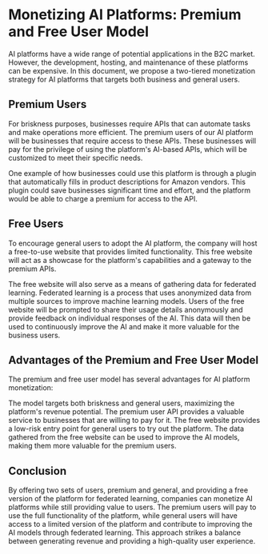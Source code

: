 # Monetizing AI Platforms: Premium and Free User Model
AI platforms have a wide range of potential applications in the B2C market. However, the development, hosting, and maintenance of these platforms can be expensive. In this document, we propose a two-tiered monetization strategy for AI platforms that targets both business and general users.

## Premium Users
For briskness purposes, businesses require APIs that can automate tasks and make operations more efficient. The premium users of our AI platform will be businesses that require access to these APIs. These businesses will pay for the privilege of using the platform's AI-based APIs, which will be customized to meet their specific needs.

One example of how businesses could use this platform is through a plugin that automatically fills in product descriptions for Amazon vendors. This plugin could save businesses significant time and effort, and the platform would be able to charge a premium for access to the API.

## Free Users
To encourage general users to adopt the AI platform, the company will host a free-to-use website that provides limited functionality. This free website will act as a showcase for the platform's capabilities and a gateway to the premium APIs.

The free website will also serve as a means of gathering data for federated learning. Federated learning is a process that uses anonymized data from multiple sources to improve machine learning models. Users of the free website will be prompted to share their usage details anonymously and provide feedback on individual responses of the AI. This data will then be used to continuously improve the AI and make it more valuable for the business users.

## Advantages of the Premium and Free User Model
The premium and free user model has several advantages for AI platform monetization:

The model targets both briskness and general users, maximizing the platform's revenue potential.
The premium user API provides a valuable service to businesses that are willing to pay for it.
The free website provides a low-risk entry point for general users to try out the platform.
The data gathered from the free website can be used to improve the AI models, making them more valuable for the premium users.

## Conclusion

By offering two sets of users, premium and general, and providing a free version of the platform for federated learning, companies can monetize AI platforms while still providing value to users. The premium users will pay to use the full functionality of the platform, while general users will have access to a limited version of the platform and contribute to improving the AI models through federated learning. This approach strikes a balance between generating revenue and providing a high-quality user experience.
